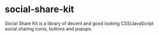 # social-share-kit
Social Share Kit is a library of decent and good looking CSS/JavaScript social sharing icons, buttons and popups.
